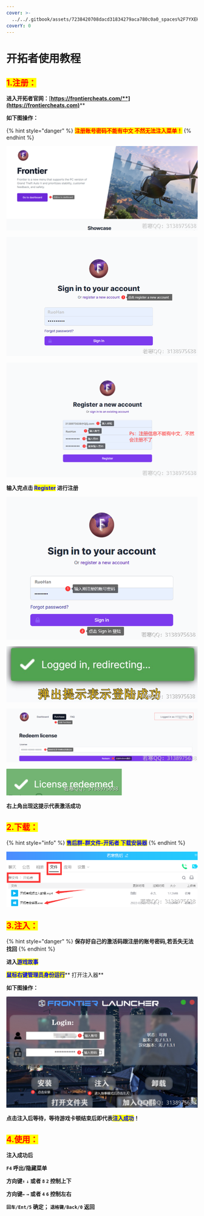 ```yaml
---
cover: >-
  ../../.gitbook/assets/7238420708dacd31834279aca780c0a0_spaces%2F7YXEHggLzaiKwZjRSOD4%2Fuploads%2F6UrsmraHdaOBBuBj4mzE%2Fscreenshot_alt=media&token=413092ef-fe5a-4f80-8829-761b6839dfda.jpg
coverY: 0
---
```


# 开拓者使用教程

## <mark style="color:red;">1.注册：</mark>

**进入开拓者官网：**[**https://frontiercheats.com/**](https://frontiercheats.com)****

**如下图操作：**

{% hint style="danger" %}
<mark style="color:red;">**注册账号密码不能有中文 不然无法注入菜单！**</mark>
{% endhint %}

![](<../../.gitbook/assets/image (6) (1).png>)

![](<../../.gitbook/assets/image (22) (1) (1) (1) (1) (1).png>)

![](<../../.gitbook/assets/image (48) (1) (1) (1).png>)

**输入完点击 **<mark style="color:blue;">**Register**</mark>** 进行注册**

****![](<../../.gitbook/assets/image (29) (1) (1) (1) (1) (1) (1) (1).png>)****

****![](<../../.gitbook/assets/image (49) (1) (1) (1) (1).png>)****

****![](<../../.gitbook/assets/image (52) (1) (1) (1) (1) (1).png>)****

****![](<../../.gitbook/assets/image (13) (1) (1) (1).png>)****

**右上角出现这提示代表激活成功**

## <mark style="color:red;">2.下载：</mark>

{% hint style="info" %}
<mark style="color:blue;">**售后群-群文件-开拓者 下载安装器**</mark>
{% endhint %}

<mark style="color:blue;">****</mark>![](<../../.gitbook/assets/image (14) (1) (1) (1) (1).png>)<mark style="color:blue;">****</mark>

## <mark style="color:red;">**3.注入：**</mark>

{% hint style="danger" %}
**保存好自己的激活码跟注册的账号密码,若丢失无法找回**
{% endhint %}

**进入**<mark style="color:blue;">**游戏故事**</mark>

<mark style="color:blue;">**鼠标右键管理员身份运行**</mark>** 打开注入器**

**如下图操作：**

****![](<../../.gitbook/assets/image (38) (1) (1) (1) (1) (1).png>)****

**点击注入后等待，等待游戏卡顿结束后即代表**<mark style="color:blue;">**注入成功**</mark>**！**

## <mark style="color:red;">**4.使用：**</mark>

**注入成功后**

**`F4` 呼出/隐藏菜单**

**方向键`↑`  `↓` 或者 `8`  `2` 控制上下**

**方向键`←`  `→` 或者 `4`  `6` 控制左右**

**`回车/Ent/5` 确定； `退格键/Back/0` 返回**
